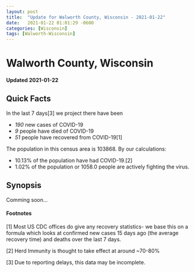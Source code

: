 ```yaml
---
layout: post
title:  "Update for Walworth County, Wisconsin - 2021-01-22"
date:   2021-01-22 01:01:29 -0600
categories: [Wisconsin]
tags: [Walworth-Wisconsin]
---
```


# Walworth County, Wisconsin
#### Updated 2021-01-22

## Quick Facts

In the last 7 days[3] we project there have been
- *190* new cases of COVID-19
- *9* people have died of COVID-19
- *51* people have recovered from COVID-19[1]

The population in this census area is 103868. By our calculations:
- 10.13% of the population have had COVID-19.[2]
- 1.02% of the population or 1058.0 people are actively fighting the virus.

## Synopsis

Comming soon...


#### Footnotes

[1] Most US CDC offices do give any recovery statistics- we base this on a formula which looks at confirmed new cases
15 days ago (the average recovery time) and deaths over the last 7 days.

[2] Herd Immunity is thought to take effect at around ~70-80%

[3] Due to reporting delays, this data may be incomplete.
 
    